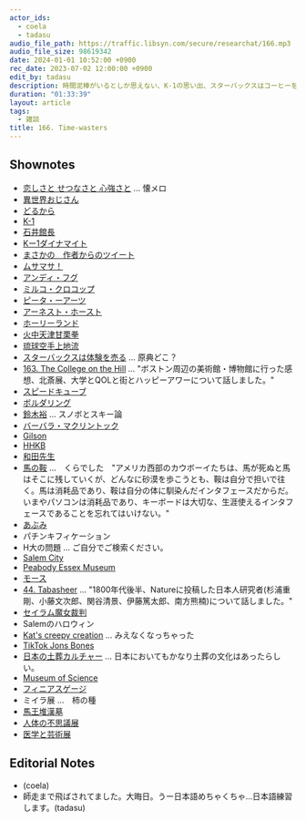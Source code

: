 ```yaml
---
actor_ids:
  - coela
  - tadasu
audio_file_path: https://traffic.libsyn.com/secure/researchat/166.mp3 
audio_file_size: 98619342
date: 2024-01-01 10:52:00 +0900
rec_date: 2023-07-02 12:00:00 +0900
edit_by: tadasu
description: 時間泥棒がいるとしか思えない、K-1の思い出、スターバックスはコーヒーを売っているのではない論、熱中感とパチプロ演出と報酬系、献体に関する事件と人骨の売買、ミイラについて話しました。
duration: "01:33:39"
layout: article
tags:
  - 雑談
title: 166. Time-wasters
---
```


## Shownotes
- [恋しさと せつなさと 心強さと](https://www.youtube.com/watch?v=oBE4lGvGUVg&ab_channel=avex) ... 懐メロ
- [異世界おじさん](https://www.amazon.co.jp/dp/B07K84PQJN/?tag=researchatf04-22)
- [どるから](https://www.amazon.co.jp/dp/B079T2C2Z4/?tag=researchatf04-22)
- [K-1](https://ja.wikipedia.org/wiki/K-1)
- [石井館長](https://ja.wikipedia.org/wiki/%E7%9F%B3%E4%BA%95%E5%92%8C%E7%BE%A9)
- [Kー1ダイナマイト]([https://ja.wikipedia.org/wiki/K-1_%E3%83%80%E3%82%A4%E3%83%8A%E3%83%9E%E3%82%A4%E3%83%88](https://www.amazon.co.jp/dp/4091425631))
- [まさかの　作者からのツイート](https://twitter.com/takayuk/status/1682927505710403585)
- [ムサマサ！](https://www.youtube.com/channel/UCb0VvRxoupAlBeIiYbAsHXg)
- [アンディ・フグ](https://ja.wikipedia.org/wiki/%E3%82%A2%E3%83%B3%E3%83%87%E3%82%A3%E3%83%BB%E3%83%95%E3%82%B0)
- [ミルコ・クロコップ](https://ja.wikipedia.org/wiki/%E3%83%9F%E3%83%AB%E3%82%B3%E3%83%BB%E3%82%AF%E3%83%AD%E3%82%B3%E3%83%83%E3%83%97)
- [ピータ・ーアーツ](https://ja.wikipedia.org/wiki/%E3%83%94%E3%83%BC%E3%82%BF%E3%83%BC%E3%83%BB%E3%82%A2%E3%83%BC%E3%83%84)
- [アーネスト・ホースト](https://ja.wikipedia.org/wiki/%E3%82%A2%E3%83%BC%E3%83%8D%E3%82%B9%E3%83%88%E3%83%BB%E3%83%9B%E3%83%BC%E3%82%B9%E3%83%88)
- [ホーリーランド](https://www.amazon.co.jp/dp/B00DMULE78/?tag=researchatf04-22)
- [火中天津甘栗拳](https://dic.pixiv.net/a/%E7%81%AB%E4%B8%AD%E5%A4%A9%E6%B4%A5%E7%94%98%E6%A0%97%E6%8B%B3)
- [琉球空手上地流](https://www.youtube.com/watch?v=WRAy-HqDKCk&ab_channel=MJ)
- [スターバックスは体験を売る](https://medium.com/@mikethecoffeeguy/starbucks-is-not-selling-coffee-87f3ae087c5b) ... 原典どこ？
- [163. The College on the Hill](https://researchat.fm/episode/163) ... "ボストン周辺の美術館・博物館に行った感想、北斎展、大学とQOLと街とハッピーアワーについて話しました。"
- [スピードキューブ](https://www.amazon.co.jp/dp/B0953LVZ9D/?tag=researchatf04-22)
- [ボルダリング](https://ja.wikipedia.org/wiki/%E3%83%9C%E3%83%AB%E3%83%80%E3%83%AA%E3%83%B3%E3%82%B0)
- [鈴木裕](https://news.denfaminicogamer.jp/projectbook/virtua_fighter) ... スノボとスキー論
- [バーバラ・マクリントック](https://ja.wikipedia.org/wiki/%E3%83%90%E3%83%BC%E3%83%90%E3%83%A9%E3%83%BB%E3%83%9E%E3%82%AF%E3%83%AA%E3%83%B3%E3%83%88%E3%83%83%E3%82%AF)
- [Gilson](https://www.gilson.com/)
- [HHKB](https://www.amazon.co.jp/dp/B082TSZ27D/?tag=researchatf04-22)
- [和田先生](https://happyhackingkb.com/jp/special/dr_wada/)
- [馬の鞍](https://happyhackingkb.com/jp/special/dr_wada/) ...　くらでした　"アメリカ西部のカウボーイたちは、馬が死ぬと馬はそこに残していくが、どんなに砂漠を歩こうとも、鞍は自分で担いで往く。馬は消耗品であり、鞍は自分の体に馴染んだインタフェースだからだ。 いまやパソコンは消耗品であり、キーボードは大切な、生涯使えるインタフェースであることを忘れてはいけない。"
- [あぶみ](https://ja.wikipedia.org/wiki/%E9%90%99)
- パチンキフィケーション
- H大の問題 ... ご自分でご検索ください。
- [Salem City](https://en.wikipedia.org/wiki/Salem,_Massachusetts)
- [Peabody Essex Museum](https://www.pem.org/)
- [モース](https://ja.wikipedia.org/wiki/%E3%82%A8%E3%83%89%E3%83%AF%E3%83%BC%E3%83%89%E3%83%BBS%E3%83%BB%E3%83%A2%E3%83%BC%E3%82%B9)
- [44. Tabasheer](https://researchat.fm/episode/44) ... "1800年代後半、Natureに投稿した日本人研究者(杉浦重剛、小藤文次郎、関谷清景、伊藤篤太郎、南方熊楠)について話しました。"
- [セイラム魔女裁判](https://ja.wikipedia.org/wiki/%E3%82%BB%E3%82%A4%E3%83%A9%E3%83%A0%E9%AD%94%E5%A5%B3%E8%A3%81%E5%88%A4)
- Salemのハロウィン
- [Kat's creepy creation](https://www.instagram.com/katscreepycreations/?hl=en) ... みえなくなっちゃった
- [TikTok Jons Bones](https://www.tiktok.com/@jonsbones?lang=en)
- [日本の土葬カルチャー](https://ja.wikipedia.org/wiki/%E5%9C%9F%E8%91%AC) ... 日本においてもかなり土葬の文化はあったらしい。
- [Museum of Science](https://www.mos.org/)
- [フィニアスゲージ](https://ja.wikipedia.org/wiki/%E3%83%95%E3%82%A3%E3%83%8B%E3%82%A2%E3%82%B9%E3%83%BB%E3%82%B2%E3%83%BC%E3%82%B8)
- ミイラ展 ...　柿の種
- [馬王堆漢墓](https://ja.wikipedia.org/wiki/%E9%A6%AC%E7%8E%8B%E5%A0%86%E6%BC%A2%E5%A2%93)
- [人体の不思議展](https://ja.wikipedia.org/wiki/%E4%BA%BA%E4%BD%93%E3%81%AE%E4%B8%8D%E6%80%9D%E8%AD%B0%E5%B1%95)
- [医学と芸術展](https://www.mori.art.museum/contents/medicine/public/index.html)

## Editorial Notes
- (coela)
- 師走まで飛ばされてました。大晦日。うー日本語めちゃくちゃ...日本語練習します。(tadasu)
